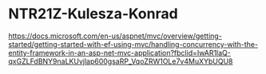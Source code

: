 # NTR21Z-Kulesza-Konrad

https://docs.microsoft.com/en-us/aspnet/mvc/overview/getting-started/getting-started-with-ef-using-mvc/handling-concurrency-with-the-entity-framework-in-an-asp-net-mvc-application?fbclid=IwAR1laQ-qxGZLFdBNY9naLKUvjlap600gsaRP_VqoZRW1OLe7v4MuXYbUQU8